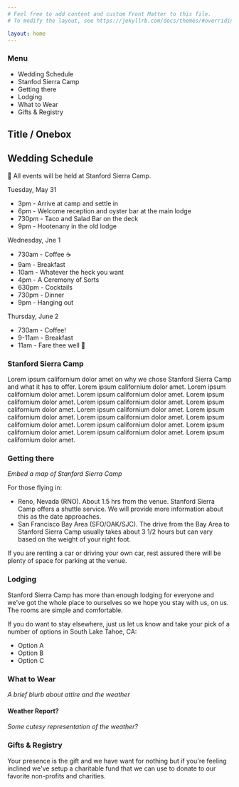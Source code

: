 ```yaml
---
# Feel free to add content and custom Front Matter to this file.
# To modify the layout, see https://jekyllrb.com/docs/themes/#overriding-theme-defaults

layout: home
---
```


### Menu
- Wedding Schedule
- Stanfod Sierra Camp
- Getting there
- Lodging
- What to Wear
- Gifts & Registry 

## Title / Onebox

## Wedding Schedule

💬 All events will be held at Stanford Sierra Camp. 

Tuesday, May 31
- 3pm - Arrive at camp and settle in
- 6pm - Welcome reception and oyster bar at the main lodge
- 730pm - Taco and Salad Bar on the deck
- 9pm - Hootenany in the old lodge

Wednesday, Jne 1
- 730am - Coffee :coffee:
- 9am - Breakfast
- 10am - Whatever the heck you want
- 4pm - A Ceremony of Sorts
- 630pm - Cocktails
- 730pm - Dinner
- 9pm - Hanging out

Thursday, June 2
- 730am - Coffee!
- 9-11am - Breakfast
- 11am - Fare thee well :wave:

### Stanford Sierra Camp

Lorem ipsum californium dolor amet on why we chose Stanford Sierra Camp and what it has to offer. Lorem ipsum californium dolor amet. Lorem ipsum californium dolor amet. Lorem ipsum californium dolor amet. Lorem ipsum californium dolor amet. Lorem ipsum californium dolor amet. Lorem ipsum californium dolor amet. Lorem ipsum californium dolor amet. Lorem ipsum californium dolor amet. Lorem ipsum californium dolor amet. Lorem ipsum californium dolor amet. Lorem ipsum californium dolor amet. Lorem ipsum californium dolor amet. Lorem ipsum californium dolor amet. Lorem ipsum californium dolor amet. 

### Getting there

*Embed a map of Stanford Sierra Camp*

For those flying in:
- Reno, Nevada (RNO). About 1.5 hrs from the venue. Stanford Sierra Camp offers a shuttle service. We will provide more information about this as the date approaches.
- San Francisco Bay Area (SFO/OAK/SJC). The drive from the Bay Area to Stanford Sierra Camp usually takes about 3 1/2 hours but can vary based on the weight of your right foot.

If you are renting a car or driving your own car, rest assured there will be plenty of space for parking at the venue.


### Lodging

Stanford Sierra Camp has more than enough lodging for everyone and we've got the whole place to ourselves so we hope you stay with us, on us. The rooms are simple and comfortable.

If you do want to stay elsewhere, just us let us know and take your pick of a number of options in South Lake Tahoe, CA: 

- Option A
- Option B
- Option C

### What to Wear

*A brief blurb about attire and the weather*

#### Weather Report?

*Some cutesy representation of the weather?*

### Gifts & Registry

Your presence is the gift and we have want for nothing but if you're feeling inclined we've setup a charitable fund that we can use to donate to our favorite non-profits and charities.  

